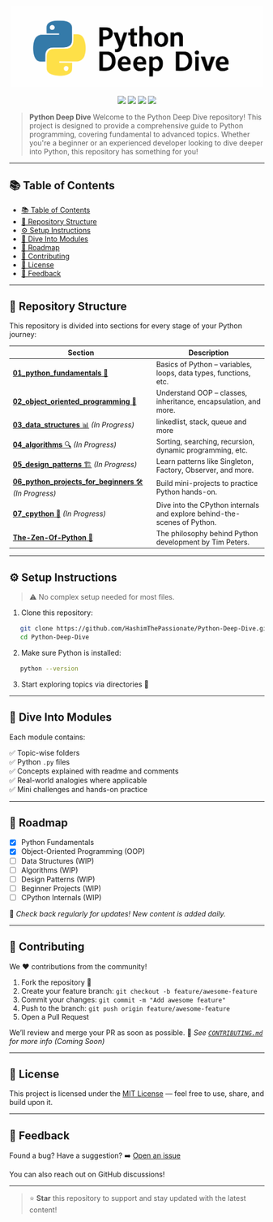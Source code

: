 <p align="center">
<img src="./assests/python-logo-white-bg.svg" alt="" width="500"/>
</p>

<p align="center">
  <img src="https://img.shields.io/github/license/HashimThePassionate/Python-Deep-Dive" />
  <img src="https://img.shields.io/github/repo-size/HashimThePassionate/Python-Deep-Dive" />
  <img src="https://img.shields.io/github/last-commit/HashimThePassionate/Python-Deep-Dive" />
  <img src="https://img.shields.io/github/stars/HashimThePassionate/Python-Deep-Dive?style=social" />
</p>


> **Python Deep Dive** Welcome to the Python Deep Dive repository! This project is designed to provide a comprehensive guide to Python programming, covering fundamental to advanced topics. Whether you're a beginner or an experienced developer looking to dive deeper into Python, this repository has something for you!

---

## 📚 Table of Contents

- [📚 Table of Contents](#-table-of-contents)
- [📂 Repository Structure](#-repository-structure)
- [⚙️ Setup Instructions](#️-setup-instructions)
- [🤿 Dive Into Modules](#-dive-into-modules)
- [📌 Roadmap](#-roadmap)
- [🙌 Contributing](#-contributing)
- [📄 License](#-license)
- [💬 Feedback](#-feedback)

---

## 📂 Repository Structure

This repository is divided into sections for every stage of your Python journey:

| Section | Description |
|--------|-------------|
| [**01_python_fundamentals** 📝](https://github.com/HashimThePassionate/Python-Deep-Dive/tree/main/01_python_fundamentals) | Basics of Python – variables, loops, data types, functions, etc. |
| [**02_object_oriented_programming** 🧱](https://github.com/HashimThePassionate/Python-Deep-Dive/tree/main/02_object_oriented_programming) | Understand OOP – classes, inheritance, encapsulation, and more. |
| [**03_data_structures** 📊](https://github.com/HashimThePassionate/Python-Deep-Dive/tree/main/03_data_structures) _(In Progress)_ | linkedlist, stack, queue and more |
| [**04_algorithms** 🔍](https://github.com/HashimThePassionate/Python-Deep-Dive/tree/main/04_algorithms) _(In Progress)_ | Sorting, searching, recursion, dynamic programming, etc. |
| [**05_design_patterns** 🏗️](https://github.com/HashimThePassionate/Python-Deep-Dive/tree/main/05_design_patterns) _(In Progress)_ | Learn patterns like Singleton, Factory, Observer, and more. |
| [**06_python_projects_for_beginners** 🛠️](https://github.com/HashimThePassionate/Python-Deep-Dive/tree/main/06_python_projects_for_beginners) _(In Progress)_ | Build mini-projects to practice Python hands-on. |
| [**07_cpython** 🔬](https://github.com/HashimThePassionate/Python-Deep-Dive/tree/main/07_cpython) _(In Progress)_ | Dive into the CPython internals and explore behind-the-scenes of Python. |
| [**The-Zen-Of-Python** 🧘](https://github.com/HashimThePassionate/Python-Deep-Dive/tree/main/The-Zen-Of-Python) | The philosophy behind Python development by Tim Peters. |

---

## ⚙️ Setup Instructions

> ⚠️ No complex setup needed for most files.

1. Clone this repository:
```bash
   git clone https://github.com/HashimThePassionate/Python-Deep-Dive.git
   cd Python-Deep-Dive
```

2. Make sure Python is installed:
```bash
   python --version
```

3. Start exploring topics via directories 📂

---

## 🤿 Dive Into Modules

Each module contains:

✅ Topic-wise folders </br>
✅ Python `.py` files  </br>
✅ Concepts explained with readme and comments  </br>
✅ Real-world analogies where applicable  </br>
✅ Mini challenges and hands-on practice

---

## 📌 Roadmap

* [x] Python Fundamentals
* [x] Object-Oriented Programming (OOP)
* [ ] Data Structures (WIP)
* [ ] Algorithms (WIP)
* [ ] Design Patterns (WIP)
* [ ] Beginner Projects (WIP)
* [ ] CPython Internals (WIP)

📢 *Check back regularly for updates! New content is added daily.*

---

## 🙌 Contributing

We ❤️ contributions from the community!

1. Fork the repository 🍴
2. Create your feature branch: `git checkout -b feature/awesome-feature`
3. Commit your changes: `git commit -m "Add awesome feature"`
4. Push to the branch: `git push origin feature/awesome-feature`
5. Open a Pull Request

We’ll review and merge your PR as soon as possible.
📄 *See [`CONTRIBUTING.md`](./CONTRIBUTING.md) for more info (Coming Soon)*

---

## 📄 License

This project is licensed under the [MIT License](./LICENSE) — feel free to use, share, and build upon it.

---

## 💬 Feedback

Found a bug? Have a suggestion?
➡️ [Open an issue](https://github.com/HashimThePassionate/Python-Deep-Dive/issues)

You can also reach out on GitHub discussions!

---

> ⭐ **Star** this repository to support and stay updated with the latest content!


